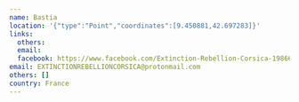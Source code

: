 ```yaml
---
name: Bastia
location: '{"type":"Point","coordinates":[9.450881,42.697283]}'
links:
  others: 
  email: 
  facebook: https://www.facebook.com/Extinction-Rebellion-Corsica-198665901035354/
email: EXTINCTIONREBELLIONCORSICA@protonmail.com
others: []
country: France
---
```

